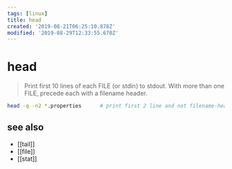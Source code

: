 ```yaml
---
tags: [linux]
title: head
created: '2019-08-21T06:25:10.878Z'
modified: '2019-08-29T12:33:55.670Z'
---
```


# head

> Print first 10 lines of each FILE (or stdin) to stdout. With more than one FILE, precede each with a filename header.

```sh
head -q -n2 *.properties      # print first 2 line and not filename-header
```

## see also
- [[tail]]
- [[file]]
- [[stat]]
